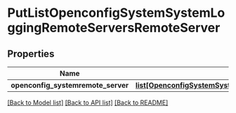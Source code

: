 # PutListOpenconfigSystemSystemLoggingRemoteServersRemoteServer

## Properties
Name | Type | Description | Notes
------------ | ------------- | ------------- | -------------
**openconfig_systemremote_server** | [**list[OpenconfigSystemSystemOpenconfigsystemsystemLoggingRemoteserversRemoteserver]**](OpenconfigSystemSystemOpenconfigsystemsystemLoggingRemoteserversRemoteserver.md) |  | [optional] 

[[Back to Model list]](../README.md#documentation-for-models) [[Back to API list]](../README.md#documentation-for-api-endpoints) [[Back to README]](../README.md)


